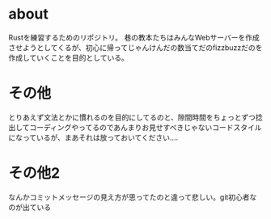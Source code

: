 # about
Rustを練習するためのリポジトリ。
巷の教本たちはみんなWebサーバーを作成させようとしてくるが、初心に帰ってじゃんけんだの数当てだのfizzbuzzだのを作成していくことを目的としている。

# その他
とりあえず文法とかに慣れるのを目的にしてるのと、隙間時間をちょっとずつ捻出してコーディングやってるのであんまりお見せすべきじゃないコードスタイルになっているが、まあそれは放っておいてください....

# その他2
なんかコミットメッセージの見え方が思ってたのと違って悲しい。git初心者なのが出ている